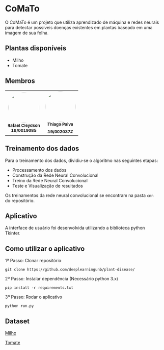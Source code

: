 # CoMaTo

O CoMaTo é um projeto que utiliza aprendizado de máquina e redes neurais para detectar possíveis
doenças existentes em plantas baseado em uma imagem de sua folha.

## Plantas disponíveis
  - Milho
  - Tomate

## Membros

<table>
    <tr>
     <!-- Rafael -->
        <td align="center"><a href="https://github.com/RcleydsonR">
        <img style="border-radius: 50%;" src="https://avatars.githubusercontent.com/u/74625814?s=460&u=c3b77eaa289d931e139e184d494e0151956372a8&v=4"width="100px;" alt=""/>
        <br /><sub><b>Rafael Cleydson</b><br><b>19/0019085</b></sub></a><br /></td>
    <!-- Thiago  -->
        <td align="center"><a href=https://github.com/thiagohdaqw><img style="border-radius: 50%;" src="https://avatars.githubusercontent.com/u/54081877?s=400&u=c1add0666adbf836efe972df83a854185477c2cc&v=4" width="100px;" alt=""/><br /><sub><b>Thiago Paiva</b><br><b>19/0020377</sub></a><br/></td>
        </tr>
    </table>


## Treinamento dos dados

Para o treinamento dos dados, dividiu-se o algoritmo nas seguintes etapas:
- Processamento dos dados
- Construção da Rede Neural Convolucional	
- Treino da Rede Neural Convolucional
- Teste e Visualização de resultados

Os treinamentos da rede neural convolucional se encontram na pasta `cnn` do repositório.

## Aplicativo

A interface de usuário foi desenvolvida utilizando a biblioteca python Tkinter.

## Como utilizar o aplicativo

1º Passo: Clonar repositório

`git clone https://github.com/deeplearningunb/plant-disease/`

2º Passo: Instalar dependência (Necessário python 3.x)

`pip install -r requirements.txt`

3º Passo: Rodar o aplicativo

`python run.py`

## Dataset

[Milho](https://www.kaggle.com/sohaibalam67/corn-disease)

[Tomate](https://www.kaggle.com/kaustubhb999/tomatoleaf)
